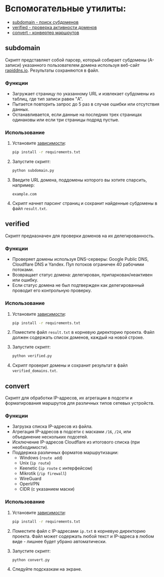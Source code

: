 # Вспомогательные утилиты:
- [subdomain - поиск субдоменов](#subdomain)
- [verified - проверка активности доменов](#verified)
- [convert - конвертер маршрутов](#convert)

## subdomain

Скрипт представляет собой парсер, который собирает субдомены (A-записи) указанного пользователем домена используя веб-сайт [rapiddns.io](https://rapiddns.io/subdomain/).
Результаты сохраняются в файл.

### Функции

- Загружает страницу по указанному URL и извлекает субдомены из таблиц, где тип записи равен "A".
- Пытается повторить запрос до 5 раз в случае ошибки или отсутствия данных.
- Останавливается, если данные на последних трех страницах одинаковы или если три страницы подряд пустые.

### Использование

1. Установите [зависимости](https://github.com/Ground-Zerro/DomainMapper/blob/develop/requirements.txt):

   ```bash
   pip install -r requirements.txt
   ```

2. Запустите скрипт:

   ```bash
   python subdomain.py
   ```

3. Введите URL домена, поддомены которого вы хотите спарсить, например:

   ```
   example.com
   ```

4. Скрипт начнет парсинг страниц и сохранит найденные субдомены в файл `result.txt`.

## verified

Скрипт предназначен для проверки доменов на их делегированность.

### Функции

- Проверяет домены используя DNS-серверы: Google Public DNS, Cloudflare DNS и Yandex. Пул потоков ограничен 40 рабочими потоками.
- Возвращает статус домена: делегирован, припаркован/неактивен или ошибку.
- Если статус домена не был подтвержден как делегированный проводит его контрольную проверку.

### Использование

1. Установите [зависимости](https://github.com/Ground-Zerro/DomainMapper/blob/develop/requirements.txt):

   ```bash
   pip install -r requirements.txt
   ```

2. Поместите файл `result.txt` в корневую директорию проекта. Файл должен содержать список доменов, каждый на новой строке.

3. Запустите скрипт:

   ```bash
   python verified.py
   ```

4. Скрипт проверит домены и сохранит результат в файл `verified_domains.txt`.

## convert

Скрипт для обработки IP-адресов, их агрегации в подсети и форматирования маршрутов для различных типов сетевых устройств.

### Функции

- Загрузка списка IP-адресов из файла.
- Агрегация IP-адресов в подсети с масками `/16`, `/24`, или объединение нескольких подсетей.
- Исключение IP-адресов Cloudflare из итогового списка (при необходимости).
- Поддержка различных форматов маршрутизации:
  - Windows (`route add`)
  - Unix (`ip route`)
  - Keenetic (`ip route` с интерфейсом)
  - Mikrotik (`/ip firewall`)
  - WireGuard
  - OpenVPN
  - CIDR (с указанием маски)

### Использование

1. Установите [зависимости](https://github.com/Ground-Zerro/DomainMapper/blob/develop/requirements.txt):

   ```bash
   pip install -r requirements.txt
   ```

2. Поместите файл c IP-адресами `ip.txt` в корневую директорию проекта. Файл может содержать любой текст и IP-адреса в любом виде - лишнее будет убрано автоматически.

3. Запустите скрипт:

   ```bash
   python convert.py
   ```

4. Следуйте подсказкам на экране.
